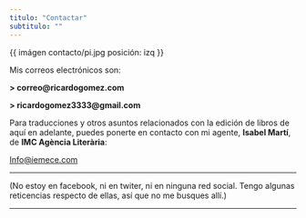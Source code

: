 ```yaml
---
titulo: "Contactar"
subtitulo: ""
---
```

{{ imágen contacto/pi.jpg posición: izq }}

Mis correos electrónicos son:

__> correo@ricardogomez.com__

__> ricardogomez3333@gmail.com__

Para traducciones y otros asuntos relacionados con la edición de libros de aquí en adelante, puedes ponerte en contacto con mi agente, **Isabel Martí**, de **IMC Agència Literària**:


Info@iemece.com

* * *

(No estoy en facebook, ni en twiter, ni en ninguna red social. Tengo algunas
reticencias respecto de ellas, así que no me busques allí.)

---
